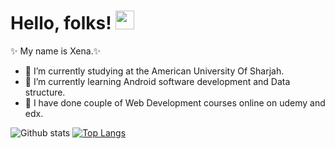 # Hello, folks! <img src="https://raw.githubusercontent.com/MartinHeinz/MartinHeinz/master/wave.gif" width="30px">
✨ My name is Xena.✨

- 🔭 I’m currently studying at the American University Of Sharjah.
- 🌱 I’m currently learning Android software development and Data structure.
- 👣 I have done couple of Web Development courses online on udemy and edx. 


![Github stats](https://github-readme-stats.vercel.app/api?username=zeinaabusharkh&theme=buefy&show_icons=true&count_private=true)
[![Top Langs](https://github-readme-stats.vercel.app/api/top-langs/?username=zeinaabusharkh&layout=compact)](https://github.com/anuraghazra/github-readme-stats)
